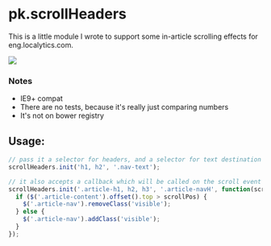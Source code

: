 # pk.scrollHeaders
This is a little module I wrote to support some in-article scrolling effects for eng.localytics.com.

<img src="http://fat.gfycat.com/SomeRemoteAngora.gif">

### Notes
* IE9+ compat
* There are no tests, because it's really just comparing numbers
* It's not on bower registry

## Usage:

```javascript
// pass it a selector for headers, and a selector for text destination
scrollHeaders.init('h1, h2', '.nav-text');
```

```javascript
// it also accepts a callback which will be called on the scroll event (throttled to 50ms), callback is passed the scroll position
scrollHeaders.init('.article-h1, h2, h3', '.article-navH', function(scrollPos) {
  if ($('.article-content').offset().top > scrollPos) {
    $('.article-nav').removeClass('visible');
  } else {
    $('.article-nav').addClass('visible');
  }
});
```